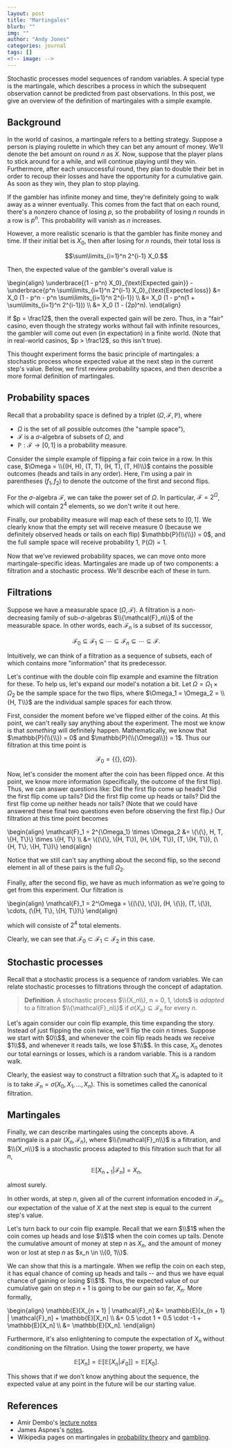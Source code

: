 ```yaml
---
layout: post
title: "Martingales"
blurb: ""
img: ""
author: "Andy Jones"
categories: journal
tags: []
<!-- image: -->
---
```


$$\DeclareMathOperator*{\argmin}{arg\,min}$$
$$\DeclareMathOperator*{\argmax}{arg\,max}$$

Stochastic processes model sequences of random variables. A special type is the martingale, which describes a process in which the subsequent observation cannot be predicted from past observations. In this post, we give an overview of the definition of martingales with a simple example.

## Background

In the world of casinos, a martingale refers to a betting strategy. Suppose a person is playing roulette in which they can bet any amount of money. We'll denote the bet amount on round $n$ as $X$. Now, suppose that the player plans to stick around for a while, and will continue playing until they win. Furthermore, after each unsuccessful round, they plan to double their bet in order to recoup their losses and have the opportunity for a cumulative gain. As soon as they win, they plan to stop playing.

If the gambler has infinite money and time, they're definitely going to walk away as a winner eventually. This comes from the fact that on each round, there's a nonzero chance of losing $p$, so the probability of losing $n$ rounds in a row is $p^n$. This probability will vanish as $n$ increases.

However, a more realistic scenario is that the gambler has finite money and time. If their initial bet is $X_0$, then after losing for $n$ rounds, their total loss is

$$\sum\limits_{i=1}^n 2^{i-1} X_0.$$

Then, the expected value of the gambler's overall value is

\begin{align} \underbrace{(1 - p^n) X_0}\_{\text{Expected gain}} - \underbrace{p^n \sum\limits_{i=1}^n 2^{i-1} X_0}\_{\text{Expected loss}} &= X_0 (1 - p^n - p^n \sum\limits_{i=1}^n 2^{i-1}) \\\ &= X_0 (1 - p^n(1 + \sum\limits_{i=1}^n 2^{i-1})) \\\ &= X_0 (1 - (2p)^n). \end{align}

If $p = \frac12$, then the overall expected gain will be zero. Thus, in a "fair" casino, even though the strategy works without fail with infinite resources, the gambler will come out even (in expectation) in a finite world. (Note that in real-world casinos, $p > \frac12$, so this isn't true).

This thought experiment forms the basic principle of martingales: a stochastic process whose expected value at the next step in the current step's value. Below, we first review probability spaces, and then describe a more formal definition of martingales.

## Probability spaces

Recall that a probability space is defined by a triplet $(\Omega, \mathcal{F}, \mathbb{P})$, where

- $\Omega$ is the set of all possible outcomes (the "sample space"),
- $\mathcal{F}$ is a $\sigma$-algebra of subsets of $\Omega$, and
- $\mathbb{P} : \mathcal{F} \rightarrow [0, 1]$ is a probability measure.

Consider the simple example of flipping a fair coin twice in a row. In this case, $\Omega = \\{(H, H), (T, T), (H, T), (T, H)\\}$ contains the possible outcomes (heads and tails in any order). Here, I'm using a pair in parentheses $(f_1, f_2)$ to denote the outcome of the first and second flips. 

For the $\sigma$-algebra $\mathcal{F}$, we can take the power set of $\Omega$. In particular, $\mathcal{F} = 2^{\Omega}$, which will contain $2^4$ elements, so we don't write it out here. 

Finally, our probability measure will map each of these sets to $[0, 1]$. We clearly know that the empty set will receive measure $0$ (because we definitely observed heads or tails on each flip) $\mathbb{P}(\\{\\}) = 0$, and the full sample space will receive probability $1$, $\mathbb{P}(\Omega) = 1$.

Now that we've reviewed probability spaces, we can move onto more martingale-specific ideas. Martingales are made up of two components: a filtration and a stochastic process. We'll describe each of these in turn.

## Filtrations

Suppose we have a measurable space $(\Omega, \mathcal{F})$. A filtration is a non-decreasing family of sub-$\sigma$-algebras $\\{\mathcal{F}_n\\}$ of the measurable space. In other words, each $\mathcal{F}_n$ is a subset of its successor,

$$\mathcal{F}_0 \subseteq \mathcal{F}_1 \subseteq \cdots \subseteq \mathcal{F}_n \subseteq \cdots \subseteq \mathcal{F}.$$

Intuitively, we can think of a filtration as a sequence of subsets, each of which contains more "information" that its predecessor.

Let's continue with the double coin flip example and examine the filtration for these. To help us, let's expand our model's notation a bit. Let $\Omega = \Omega_1 \times \Omega_2$ be the sample space for the two flips, where $\Omega_1 = \Omega_2 = \\{H, T\\}$ are the individual sample spaces for each throw.

First, consider the moment before we've flipped either of the coins. At this point, we can't really say anything about the experiment. The most we know is that _something_ will definitely happen. Mathematically, we know that $\mathbb{P}(\\{\\}) = 0$ and $\mathbb{P}(\\{\Omega\\}) = 1$. Thus our filtration at this time point is 

$$\mathcal{F}_0 = \{\{\}, \{\Omega\}\}.$$

Now, let's consider the moment after the coin has been flipped once. At this point, we know more information (specifically, the outcome of the first flip). Thus, we can answer questions like: Did the first flip come up heads? Did the first flip come up tails? Did the first flip come up heads or tails? Did the first flip come up neither heads nor tails? (Note that we could have answered these final two questions even before observing the first flip.) Our filtration at this time point becomes

\begin{align} \mathcal{F}_1 = 2^{\Omega_1} \times \Omega_2 &= \\{\\{\\}, H, T, \\{H, T\\}\\} \times \\{H, T\\} \\\ &= \\{(\\{\\}, \\{H, T\\}), (H, \\{H, T\\}), (T, \\{H, T\\}), (\\{H, T\\}, \\{H, T\\})\\} \end{align}

Notice that we still can't say anything about the second flip, so the second element in all of these pairs is the full $\Omega_2$.

Finally, after the second flip, we have as much information as we're going to get from this experiment. Our filtration is

\begin{align} \mathcal{F}_1 = 2^\Omega = \\{(\\{\\}, \\{\\}), (H, \\{\\}), (T, \\{\\}), \cdots, (\\{H, T\\}, \\{H, T\\})\\} \end{align}

which will consiste of $2^4$ total elements.

Clearly, we can see that $\mathcal{F}_0 \subset \mathcal{F}_1 \subset \mathcal{F}_2$ in this case.

## Stochastic processes

Recall that a stochastic process is a sequence of random variables. We can relate stochastic processes to filtrations through the concept of adaptation.

> **Definition**. A stochastic process $\\{X_n\\}, n = 0, 1, \dots$ is *adapted* to a filtration $\\{\mathcal{F}_n\\}$ if $\sigma(X_n) \subseteq \mathcal{F}_n$ for every $n$.

Let's again consider our coin flip example, this time expanding the story. Instead of just flipping the coin twice, we'll flip the coin $n$ times. Suppose we start with $0\\$$, and whenever the coin flip reads heads we receive $1\\$$, and whenever it reads tails, we lose $1\\$$. In this case, $X_n$ denotes our total earnings or losses, which is a random variable. This is a random walk.

Clearly, the easiest way to construct a filtration such that $X_n$ is adapted to it is to take $\mathcal{F}_n = \sigma(X_0, X_1, \dots, X_n)$. This is sometimes called the canonical filtration.

## Martingales

Finally, we can describe martingales using the concepts above. A martingale is a pair $(X_n, \mathcal{F}_n)$, where $\\{\mathcal{F}_n\\}$ is a filtration, and $\\{X_n\\}$ is a stochastic process adapted to this filtration such that for all $n$,

$$\mathbb{E}[X_{n+1} | \mathcal{F}_n] = X_n,$$

almost surely.

In other words, at step $n$, given all of the current information encoded in $\mathcal{F}_n$, our expectation of the value of $X$ at the next step is equal to the current step's value.

Let's turn back to our coin flip example. Recall that we earn $\\$1$ when the coin comes up heads and lose $\\$1$ when the coin comes up tails. Denote the cumulative amount of money at step $n$ as $X_n$, and the amount of money won or lost at step $n$ as $x_n \in \\{0, 1\\}$. 

We can show that this is a martingale. When we reflip the coin on each step, it has equal chance of coming up heads and tails -- and thus we have equal chance of gaining or losing $\\$1$. Thus, the expected value of our cumulative gain on step $n+1$ is going to be our gain so far, $X_n$. More formally,

\begin{align} \mathbb{E}[X_{n + 1} | \mathcal{F}\_n] &= \mathbb{E}[x_{n + 1} | \mathcal{F}\_n] + \mathbb{E}[X_n] \\\ &= 0.5 \cdot 1 + 0.5 \cdot -1 + \mathbb{E}[X_n] \\\ &= \mathbb{E}[X_n]. \end{align}

Furthermore, it's also enlightening to compute the expectation of $X_n$ without conditioning on the filtration. Using the tower property, we have

$$\mathbb{E}[X_n] = \mathbb{E}[ \mathbb{E}[X_n | \mathcal{F}_0]] = \mathbb{E}[X_0].$$

This shows that if we don't know anything about the sequence, the expected value at any point in the future will be our starting value.


## References

- Amir Dembo's [lecture notes](https://statweb.stanford.edu/~adembo/stat-310c/lnotes.pdf)
- James Aspnes's [notes](https://www.cs.yale.edu/homes/aspnes/pinewiki/Martingales.html).
- Wikipedia pages on martingales in [probability theory](https://www.wikiwand.com/en/Martingale_(probability_theory)) and [gambling](https://www.wikiwand.com/en/Martingale_(betting_system)).






